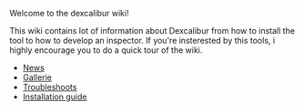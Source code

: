 Welcome to the dexcalibur wiki!

This wiki contains lot of information about Dexcalibur from how to install the tool to how to develop an inspector. If you're insterested by this tools, i highly encourage you to do a quick tour of the wiki.


* [News](https://github.com/FrenchYeti/dexcalibur/wiki/News)
* [Gallerie](https://github.com/FrenchYeti/dexcalibur/wiki/Gallery)
* [Troubleshoots](https://github.com/FrenchYeti/dexcalibur/wiki/Troubleshoots)
* [Installation guide](https://github.com/FrenchYeti/dexcalibur/wiki/Inspector-guide)


